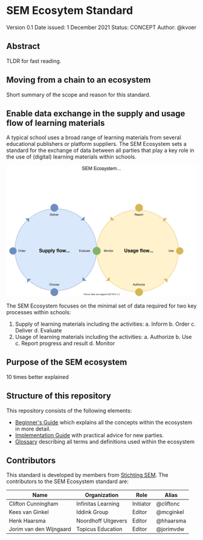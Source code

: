 # SEM Ecosytem Standard

Version 0.1
Date issued: 1 December 2021
Status: CONCEPT
Author: @kvoer

## Abstract

TLDR for fast reading.

## Moving from a chain to an ecosystem

Short summary of the scope and reason for this standard.

## Enable data exchange in the supply and usage flow of learning materials

A typical school uses a broad range of learning materials from several educational publishers or platform suppliers. The SEM Ecosystem sets a standard for the exchange of data between all parties that play a key role in the use of (digital) learning materials within schools.

![scope](diagrams/scope-supply-and-usage-flows.svg)

The SEM Ecosystem focuses on the minimal set of data required for two key processes within schools:
1. Supply of learning materials including the activities:
	a. Inform
	b. Order
	c. Deliver
	d. Evaluate
2. Usage of learning materials including the activities:
	a. Authorize
	b. Use
	c. Report progress and result
	d. Monitor

## Purpose of the SEM ecosystem

10 times better explained

## Structure of this repository

This repository consists of the following elements:
- [Beginner's Guide](beginners-guide.md) which explains all the concepts within the ecosystem in more detail.
- [Implementation Guide](implementation-guide.md) with practical advice for new parties.
- [Glossary](glossary.md) describing all terms and definitions used within the ecosystem

## Contributors

This standard is developed by members from [Stichting SEM](www.stichtingsem.org). The contributors to the SEM Ecosystem standard are:

| Name | Organization | Role | Alias |
|---|---|---|---|
| Clifton Cunningham | Infinitas Learning | Initiator | @cliftonc |
| Kees van Ginkel | Iddink Group | Editor | @mcginkel |
| Henk Haarsma | Noordhoff Uitgevers | Editor | @hhaarsma |
| Jorim van den Wijngaard | Topicus Education | Editor | @jorimvdw |